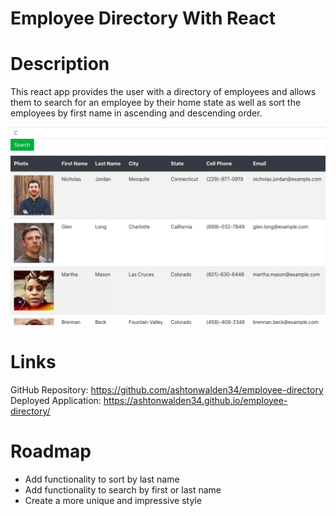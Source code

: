 # Employee Directory With React

# Description
This react app provides the user with a directory of employees and allows them to search for an employee by their home state as well as sort the employees by first name in ascending and descending order.

![Image of the app in action](./public/assets/employee-directory-pic.png)

# Links
GitHub Repository:  https://github.com/ashtonwalden34/employee-directory
Deployed Application:  https://ashtonwalden34.github.io/employee-directory/

# Roadmap
- Add functionality to sort by last name
- Add functionality to search by first or last name
- Create a more unique and impressive style